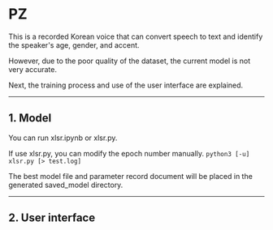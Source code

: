 # PZ
This is a recorded Korean voice that can convert speech to text and identify the speaker's age, gender, and accent.

However, due to the poor quality of the dataset, the current model is not very accurate.

Next, the training process and use of the user interface are explained.

---

## 1. Model

You can run xlsr.ipynb or xlsr.py.

If use xlsr.py, you can modify the epoch number manually.
 `python3 [-u] xlsr.py [> test.log]`

The best model file and parameter record document will be placed in the generated saved_model directory.

---

## 2. User interface
